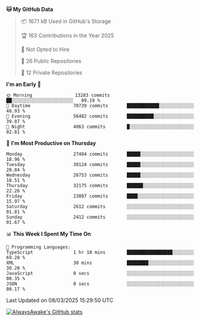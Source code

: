 <!--START_SECTION:waka-->
**🐱 My GitHub Data** 

> 📦 167.1 kB Used in GitHub's Storage 
 > 
> 🏆 163 Contributions in the Year 2025
 > 
> 🚫 Not Opted to Hire
 > 
> 📜 26 Public Repositories 
 > 
> 🔑 12 Private Repositories 
 > 
**I'm an Early 🐤** 

```text
🌞 Morning                13283 commits       ██░░░░░░░░░░░░░░░░░░░░░░░   09.19 % 
🌆 Daytime                70739 commits       ████████████░░░░░░░░░░░░░   48.93 % 
🌃 Evening                56482 commits       ██████████░░░░░░░░░░░░░░░   39.07 % 
🌙 Night                  4063 commits        █░░░░░░░░░░░░░░░░░░░░░░░░   02.81 % 
```
📅 **I'm Most Productive on Thursday** 

```text
Monday                   27404 commits       █████░░░░░░░░░░░░░░░░░░░░   18.96 % 
Tuesday                  30124 commits       █████░░░░░░░░░░░░░░░░░░░░   20.84 % 
Wednesday                26753 commits       █████░░░░░░░░░░░░░░░░░░░░   18.51 % 
Thursday                 32175 commits       ██████░░░░░░░░░░░░░░░░░░░   22.26 % 
Friday                   23087 commits       ████░░░░░░░░░░░░░░░░░░░░░   15.97 % 
Saturday                 2612 commits        ░░░░░░░░░░░░░░░░░░░░░░░░░   01.81 % 
Sunday                   2412 commits        ░░░░░░░░░░░░░░░░░░░░░░░░░   01.67 % 
```


📊 **This Week I Spent My Time On** 

```text
💬 Programming Languages: 
TypeScript               1 hr 10 mins        █████████████████░░░░░░░░   69.28 % 
XML                      30 mins             ████████░░░░░░░░░░░░░░░░░   30.20 % 
JavaScript               0 secs              ░░░░░░░░░░░░░░░░░░░░░░░░░   00.35 % 
JSON                     0 secs              ░░░░░░░░░░░░░░░░░░░░░░░░░   00.17 % 
```


 Last Updated on 08/03/2025 15:29:50 UTC
<!--END_SECTION:waka-->

[![AlwaysAwake's GitHub stats](https://github-readme-stats.vercel.app/api?username=AlwaysAwake&show_icons=true&theme=github_dark&count_private=true)](https://github.com/AlwaysAwake/AlwaysAwake)

